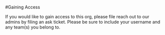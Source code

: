 #Gaining Access


If you would like to gain access to this org, please file reach out to our admins by filing an ask ticket.  Please be sure to include your username and any team(s) you belong to. 
